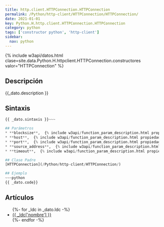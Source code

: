 ```yaml
---
title: http.client.HTTPConnection.HTTPConnection
permalink: /Python/http-client/HTTPConnection/HTTPConnection/
date: 2021-01-01
key: Python.H.http.client.HTTPConnection.HTTPConnection
category: python
tags: ['constructor python', 'http-client']
sidebar: 
  nav: python
---
```


{% include w3api/datos.html clase=site.data.Python.H.httpclient.HTTPConnection.constructores valor="HTTPConnection" %}

## Descripción
{{_dato.description }}

## Sintaxis
~~~python
{{ _dato.sintaxis }}~~~

## Parámetros
* **blocksize**,  {% include w3api/function_param_description.html propiedad=site.data.Python.H.http.client.HTTPConnection.HTTPConnection valor="blocksize" %}
* **host**,  {% include w3api/function_param_description.html propiedad=site.data.Python.H.http.client.HTTPConnection.HTTPConnection valor="host" %}
* **port**,  {% include w3api/function_param_description.html propiedad=site.data.Python.H.http.client.HTTPConnection.HTTPConnection valor="port" %}
* **source_address**,  {% include w3api/function_param_description.html propiedad=site.data.Python.H.http.client.HTTPConnection.HTTPConnection valor="source_address" %}
* **timeout**,  {% include w3api/function_param_description.html propiedad=site.data.Python.H.http.client.HTTPConnection.HTTPConnection valor="timeout" %}

## Clase Padre
[HTTPConnection](/Python/http-client/HTTPConnection/)

## Ejemplo
~~~python
{{ _dato.code}}
~~~

## Artículos
<ul>
{%- for _ldc in _dato.ldc -%}
   <li>
       <a href="{{_ldc['url'] }}">{{ _ldc['nombre'] }}</a>
   </li>
{%- endfor -%}
</ul>
